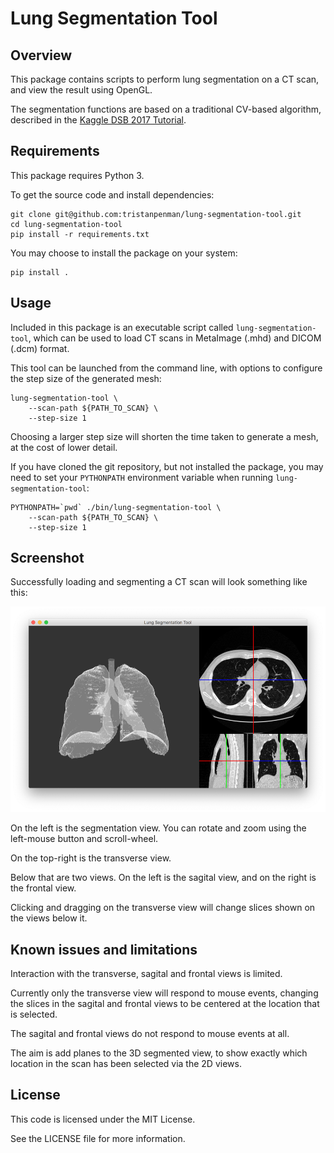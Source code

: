 # Lung Segmentation Tool

## Overview

This package contains scripts to perform lung segmentation on a CT scan, and view the result using OpenGL.

The segmentation functions are based on a traditional CV-based algorithm, described in the [Kaggle DSB 2017 Tutorial](https://www.kaggle.com/c/data-science-bowl-2017#tutorial).

## Requirements

This package requires Python 3.

To get the source code and install dependencies:

    git clone git@github.com:tristanpenman/lung-segmentation-tool.git
    cd lung-segmentation-tool
    pip install -r requirements.txt

You may choose to install the package on your system:

    pip install .

## Usage

Included in this package is an executable script called `lung-segmentation-tool`, which can be used to load CT scans in MetaImage (.mhd) and DICOM (.dcm) format.

This tool can be launched from the command line, with options to configure the step size of the generated mesh:

    lung-segmentation-tool \
        --scan-path ${PATH_TO_SCAN} \
        --step-size 1

Choosing a larger step size will shorten the time taken to generate a mesh, at the cost of lower detail.

If you have cloned the git repository, but not installed the package, you may need to set your `PYTHONPATH` environment variable when running `lung-segmentation-tool`:

    PYTHONPATH=`pwd` ./bin/lung-segmentation-tool \
        --scan-path ${PATH_TO_SCAN} \
        --step-size 1

## Screenshot

Successfully loading and segmenting a CT scan will look something like this:

![Screenshot](screenshot.png)

On the left is the segmentation view. You can rotate and zoom using the left-mouse button and scroll-wheel.

On the top-right is the transverse view.

Below that are two views. On the left is the sagital view, and on the right is the frontal view.

Clicking and dragging on the transverse view will change slices shown on the views below it.

## Known issues and limitations

Interaction with the transverse, sagital and frontal views is limited.

Currently only the transverse view will respond to mouse events, changing the slices in the sagital and frontal views to be centered at the location that is selected.

The sagital and frontal views do not respond to mouse events at all.

The aim is add planes to the 3D segmented view, to show exactly which location in the scan has been selected via the 2D views.

## License

This code is licensed under the MIT License.

See the LICENSE file for more information.
